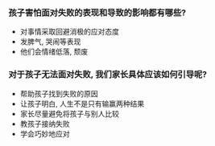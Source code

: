 ### 孩子害怕面对失败的表现和导致的影响都有哪些?
- 对事情采取回避消极的应对态度
- 发脾气, 哭闹等表现
- 他们会情绪低落, 颓废

### 对于孩子无法面对失败, 我们家长具体应该如何引导呢?
- 帮助孩子找到失败的原因
- 让孩子明白, 人生不是只有输赢两种结果
- 家长尽量避免将孩子与别人比较
- 教孩子接纳失败
- 学会巧妙地应对